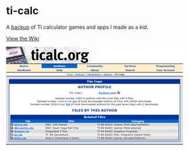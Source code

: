 # ti-calc
A [backup](www.ticalc.org/archives/files/authors/52/5205.html) of TI calculator games and apps I made as a kid.

[View the Wiki](https://github.com/kirbycope/ti-calc/wiki)

![Screenshot](https://raw.githubusercontent.com/kirbycope/ti-calc/master/ti-calc.png)
